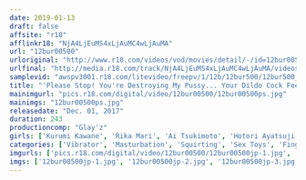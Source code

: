 ```yaml
---
date: 2019-01-13
draft: false
affsite: "r18"
afflinkr18: "NjA4LjEuMS4xLjAuMC4wLjAuMA"
url: "12bur00500"
urloriginal: "http://www.r18.com/videos/vod/movies/detail/-/id=12bur00500"
urlfinal: "http://media.r18.com/track/NjA4LjEuMS4xLjAuMC4wLjAuMA/videos/vod/movies/detail/-/id=12bur00500"
samplevid: "awspv3001.r18.com/litevideo/freepv/1/12b/12bur500/12bur500_dmb_w.mp4"
title: "'Please Stop! You're Destroying My Pussy... Your Dildo Cock Feels So Good I Can't Stop Shaking My Ass!' Deep And Exposed Pussy Pounding Masturbation 4 Hours"
mainimgurl: "pics.r18.com/digital/video/12bur00500/12bur00500ps.jpg"
mainimgs: "12bur00500ps.jpg"
releasedate: "Dec. 01, 2017"
duration: 243
productioncomp: "Glay'z"
girls: ['Kurumi Kawane', 'Rika Mari', 'Ai Tsukimoto', 'Hotori Ayatsuji', 'Remi Hosisaki', 'Miki Aise', 'Iran Igarashi', 'Mihina Nagai']
categories: ['Vibrator', 'Masturbation', 'Squirting', 'Sex Toys', 'Fingering', 'Over 4 Hours', 'Hi-Def']
imgurls: ['pics.r18.com/digital/video/12bur00500/12bur00500jp-1.jpg', 'pics.r18.com/digital/video/12bur00500/12bur00500jp-2.jpg', 'pics.r18.com/digital/video/12bur00500/12bur00500jp-3.jpg', 'pics.r18.com/digital/video/12bur00500/12bur00500jp-4.jpg', 'pics.r18.com/digital/video/12bur00500/12bur00500jp-5.jpg', 'pics.r18.com/digital/video/12bur00500/12bur00500jp-6.jpg', 'pics.r18.com/digital/video/12bur00500/12bur00500jp-7.jpg', 'pics.r18.com/digital/video/12bur00500/12bur00500jp-8.jpg', 'pics.r18.com/digital/video/12bur00500/12bur00500jp-9.jpg', 'pics.r18.com/digital/video/12bur00500/12bur00500jp-10.jpg', 'pics.r18.com/digital/video/12bur00500/12bur00500jp-11.jpg', 'pics.r18.com/digital/video/12bur00500/12bur00500jp-12.jpg', 'pics.r18.com/digital/video/12bur00500/12bur00500jp-13.jpg', 'pics.r18.com/digital/video/12bur00500/12bur00500jp-14.jpg', 'pics.r18.com/digital/video/12bur00500/12bur00500jp-15.jpg', 'pics.r18.com/digital/video/12bur00500/12bur00500jp-16.jpg', 'pics.r18.com/digital/video/12bur00500/12bur00500jp-17.jpg', 'pics.r18.com/digital/video/12bur00500/12bur00500jp-18.jpg', 'pics.r18.com/digital/video/12bur00500/12bur00500jp-19.jpg', 'pics.r18.com/digital/video/12bur00500/12bur00500jp-20.jpg']
imgs: ['12bur00500jp-1.jpg', '12bur00500jp-2.jpg', '12bur00500jp-3.jpg', '12bur00500jp-4.jpg', '12bur00500jp-5.jpg', '12bur00500jp-6.jpg', '12bur00500jp-7.jpg', '12bur00500jp-8.jpg', '12bur00500jp-9.jpg', '12bur00500jp-10.jpg', '12bur00500jp-11.jpg', '12bur00500jp-12.jpg', '12bur00500jp-13.jpg', '12bur00500jp-14.jpg', '12bur00500jp-15.jpg', '12bur00500jp-16.jpg', '12bur00500jp-17.jpg', '12bur00500jp-18.jpg', '12bur00500jp-19.jpg', '12bur00500jp-20.jpg']
---
```

